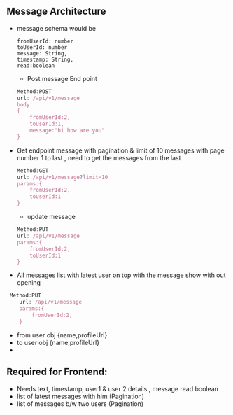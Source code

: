 ## Message Architecture

- message schema would be

    ```
    fromUserId: number
    toUserId: number
    message: String,
    timestamp: String,
    read:boolean
    ```

    - Post message End point 
    ```js
    Method:POST 
    url: /api/v1/message
    body
    {
        fromUserId:2,
        toUserId:1,
        message:"hi how are you"
    }
    ```
- Get endpoint message with pagination & limit of 10 messages with page number 1 to last , need to get the messages from the last

    ```js
    Method:GET
    url: /api/v1/message?limit=10
    params:{
        fromUserId:2,
        toUserId:1 
    }
    ```
    - update message 

    ```js
    Method:PUT
    url: /api/v1/message
    params:{
        fromUserId:2,
        toUserId:1 
    }
    ```

- All messages list with latest user on top with the message show with out opening
```js
 Method:PUT
    url: /api/v1/message
    params:{
        fromUserId:2,
    }
```

- from user obj {name,profileUrl}
- to user obj {name,profileUrl}
- 


## Required for Frontend:
- Needs text, timestamp, user1 & user 2 details , message read boolean
- list of latest messages with him (Pagination)
- list of messages b/w two users (Pagination)